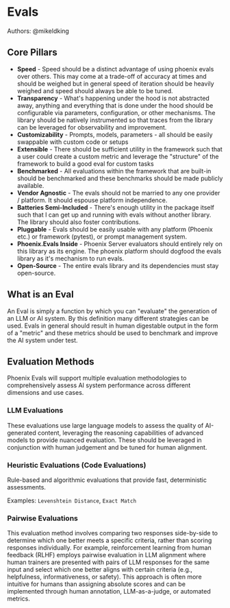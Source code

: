 # Evals

Authors: @mikeldking

## Core Pillars

- **Speed** - Speed should be a distinct advantage of using phoenix evals over others. This may come at a trade-off of accuracy at times and should be weighed but in general speed of iteration should be heavily weighed and speed should always be able to be tuned.
- **Transparency** - What's happening under the hood is not abstracted away, anything and everything that is done under the hood should be configurable via parameters, configuration, or other mechanisms. The library should be natively instrumented so that traces from the library can be leveraged for observability and improvement.
- **Customizability** - Prompts, models, parameters - all should be easily swappable with custom code or setups
- **Extensible** - There should be sufficient utility in the framework such that a user could create a custom metric and leverage the "structure" of the framework to build a good eval for custom tasks
- **Benchmarked** - All evaluations within the framework that are built-in should be benchmarked and these benchmarks should be made publicly available.
- **Vendor Agnostic** - The evals should not be married to any one provider / platform. It should espouse platform independence.
- **Batteries Semi-Included** - There's enough utility in the package itself such that I can get up and running with evals without another library. The library should also foster contributions.
- **Pluggable** - Evals should be easily usable with any platform (Phoenix etc.) or framework (pytest), or prompt management system.
- **Phoenix.Evals Inside** - Phoenix Server evaluators should entirely rely on this library as its engine. The phoenix platform should dogfood the evals library as it's mechanism to run evals.
- **Open-Source** - The entire evals library and its dependencies must stay open-source.

## What is an Eval

An Eval is simply a function by which you can "evaluate" the generation of an LLM or AI system. By this definition many different strategies can be used. Evals in general should result in human digestable output in the form of a "metric" and these metrics should be used to benchmark and improve the AI system under test.

## Evaluation Methods

Phoenix Evals will support multiple evaluation methodologies to comprehensively assess AI system performance across different dimensions and use cases.

### LLM Evaluations

These evaluations use large language models to assess the quality of AI-generated content, leveraging the reasoning capabilities of advanced models to provide nuanced evaluation. These should be leveraged in conjunction with human judgement and be tuned for human alignment.

### Heuristic Evaluations (Code Evaluations)

Rule-based and algorithmic evaluations that provide fast, deterministic assessments.

Examples: `Levenshtein Distance`, `Exact Match`

### Pairwise Evaluations

This evaluation method involves comparing two responses side-by-side to determine which one better meets a specific criteria, rather than scoring responses individually. For example, reinforcement learning from human feedback (RLHF) employs pairwise evaluation in LLM alignment where human trainers are presented with pairs of LLM responses for the same input and select which one better aligns with certain criteria (e.g., helpfulness, informativeness, or safety). This approach is often more intuitive for humans than assigning absolute scores and can be implemented through human annotation, LLM-as-a-judge, or automated metrics.
